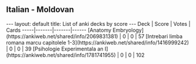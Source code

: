 <h2>Italian  -  Moldovan</h2>
---
layout: default
title: List of anki decks by score
---
Deck | Score | Votes | Cards
-----|-------|-------|------
[Anatomy Embryology](https://ankiweb.net/shared/info/2069831381) | 0 | 0 | 57
[Intrebari limba romana marcu capitolele 1-3](https://ankiweb.net/shared/info/1416999242) | 0 | 0 | 39
[Psihologie Experimentala an I](https://ankiweb.net/shared/info/1781741955) | 0 | 0 | 102
